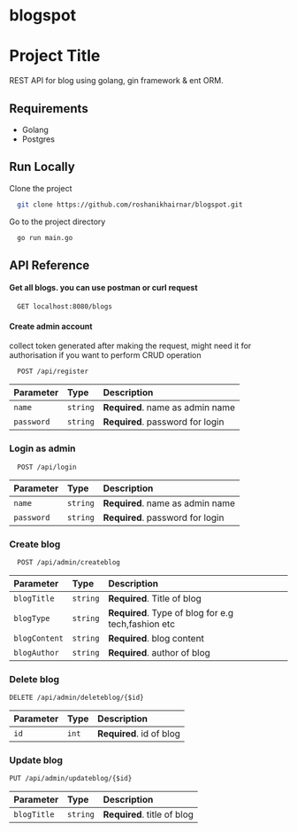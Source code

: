 # blogspot

# Project Title

REST API for blog using golang, gin framework & ent ORM.


## Requirements
- Golang 
- Postgres


## Run Locally

Clone the project

```bash
  git clone https://github.com/roshanikhairnar/blogspot.git
```

Go to the project directory

```bash
  go run main.go
```



## API Reference

#### Get all blogs. you can use postman or curl request

```
  GET localhost:8080/blogs
```


#### Create admin account
collect token generated after making the request, might need it for authorisation if you want to perform CRUD operation

```
  POST /api/register
```

| Parameter | Type     | Description                       |
| :-------- | :------- | :-------------------------------- |
| `name`      | `string` | **Required**. name as admin name |
| `password`      | `string` | **Required**. password for login |

### Login as admin
```
  POST /api/login
```

| Parameter | Type     | Description                       |
| :-------- | :------- | :-------------------------------- |
| `name`      | `string` | **Required**. name as admin name |
| `password`      | `string` | **Required**. password for login |

### Create blog
```
  POST /api/admin/createblog
```
| Parameter | Type     | Description                       |
| :-------- | :------- | :-------------------------------- |
| `blogTitle`      | `string` | **Required**. Title of blog |
| `blogType`      | `string` | **Required**. Type of blog for e.g tech,fashion etc|
| `blogContent`      | `string` | **Required**. blog content |
| `blogAuthor`      | `string` | **Required**. author of blog |

### Delete blog
```
DELETE /api/admin/deleteblog/{$id}
```
| Parameter | Type     | Description                       |
| :-------- | :------- | :-------------------------------- |
| `id`      | `int` | **Required**. id of blog |

### Update blog
```
PUT /api/admin/updateblog/{$id}
 ```
 | Parameter | Type     | Description                       |
| :-------- | :------- | :-------------------------------- |
| `blogTitle`      | `string` | **Required**. title of blog |


